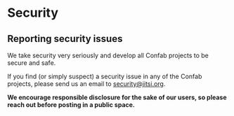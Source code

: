 # Security

## Reporting security issues

We take security very seriously and develop all Confab projects to be secure and safe.

If you find (or simply suspect) a security issue in any of the Confab projects, please send us an email to security@jitsi.org.

**We encourage responsible disclosure for the sake of our users, so please reach out before posting in a public space.**
